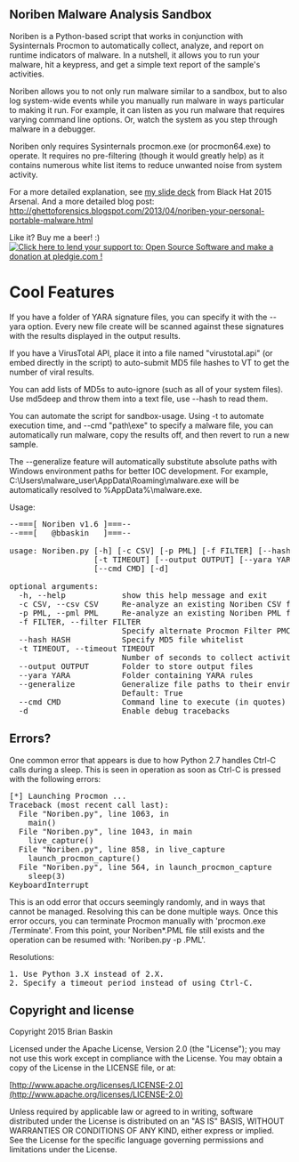 ## Noriben Malware Analysis Sandbox


Noriben is a Python-based script that works in conjunction with Sysinternals Procmon to automatically collect, analyze, and report on runtime indicators of malware. In a nutshell, it allows you to run your malware, hit a keypress, and get a simple text report of the sample's activities.


Noriben allows you to not only run malware similar to a sandbox, but to also log system-wide events while you manually run malware in ways particular to making it run. For example, it can listen as you run malware that requires varying command line options. Or, watch the system as you step through malware in a debugger.


Noriben only requires Sysinternals procmon.exe (or procmon64.exe) to operate. It requires no pre-filtering (though it would greatly help) as it contains numerous white list items to reduce unwanted noise from system activity.

For a more detailed explanation, see <a href="http://www.slideshare.net/bbaskin/bh15-arsenal-noriben">my slide deck</a> from Black Hat 2015 Arsenal. And a more detailed blog post:
http://ghettoforensics.blogspot.com/2013/04/noriben-your-personal-portable-malware.html


Like it? Buy me a beer! :) <a href='https://pledgie.com/campaigns/22876'><img alt='Click here to lend your support to: Open Source Software and make a donation at pledgie.com !' src='https://pledgie.com/campaigns/22876.png?skin_name=chrome' border='0' ></a>


# Cool Features

If you have a folder of YARA signature files, you can specify it with the --yara option. Every new file create will be scanned against these signatures with the results displayed in the output results.

If you have a VirusTotal API, place it into a file named "virustotal.api" (or embed directly in the script) to auto-submit MD5 file hashes to VT to get the number of viral results.  

You can add lists of MD5s to auto-ignore (such as all of your system files). Use md5deep and throw them into a text file, use --hash <file> to read them.

You can automate the script for sandbox-usage. Using -t <seconds> to automate execution time, and --cmd "path\exe" to specify a malware file, you can automatically run malware, copy the results off, and then revert to run a new sample.

The --generalize feature will automatically substitute absolute paths with Windows environment paths for better IOC development. For example, C:\Users\malware_user\AppData\Roaming\malware.exe will be automatically resolved to %AppData%\malware.exe.


Usage:
<pre>
--===[ Noriben v1.6 ]===--
--===[   @bbaskin   ]===--

usage: Noriben.py [-h] [-c CSV] [-p PML] [-f FILTER] [--hash HASH]
                  [-t TIMEOUT] [--output OUTPUT] [--yara YARA] [--generalize]
                  [--cmd CMD] [-d]

optional arguments:
  -h, --help            show this help message and exit
  -c CSV, --csv CSV     Re-analyze an existing Noriben CSV file
  -p PML, --pml PML     Re-analyze an existing Noriben PML file
  -f FILTER, --filter FILTER
                        Specify alternate Procmon Filter PMC
  --hash HASH           Specify MD5 file whitelist
  -t TIMEOUT, --timeout TIMEOUT
                        Number of seconds to collect activity
  --output OUTPUT       Folder to store output files
  --yara YARA           Folder containing YARA rules
  --generalize          Generalize file paths to their environment variables.
                        Default: True
  --cmd CMD             Command line to execute (in quotes)
  -d                    Enable debug tracebacks
</pre>

## Errors?
One common error that appears is due to how Python 2.7 handles Ctrl-C calls during a sleep. This is seen in operation as soon as Ctrl-C is pressed with the following errors:

<pre>
[*] Launching Procmon ...
Traceback (most recent call last):
  File "Noriben.py", line 1063, in <module>
    main()
  File "Noriben.py", line 1043, in main
    live_capture()
  File "Noriben.py", line 858, in live_capture
    launch_procmon_capture()
  File "Noriben.py", line 564, in launch_procmon_capture
    sleep(3)
KeyboardInterrupt
</pre>

This is an odd error that occurs seemingly randomly, and in ways that cannot be managed.
Resolving this can be done multiple ways. Once this error occurs, you can terminate Procmon manually with 'procmon.exe /Terminate'. From this point, your Noriben*.PML file still exists and the operation can be resumed with: 'Noriben.py -p <filename>.PML'. 


Resolutions:
<pre>
1. Use Python 3.X instead of 2.X.
2. Specify a timeout period instead of using Ctrl-C.
</pre>




## Copyright and license

Copyright 2015 Brian Baskin

Licensed under the Apache License, Version 2.0 (the "License");
you may not use this work except in compliance with the License.
You may obtain a copy of the License in the LICENSE file, or at:

  [http://www.apache.org/licenses/LICENSE-2.0](http://www.apache.org/licenses/LICENSE-2.0)

Unless required by applicable law or agreed to in writing, software
distributed under the License is distributed on an "AS IS" BASIS,
WITHOUT WARRANTIES OR CONDITIONS OF ANY KIND, either express or implied.
See the License for the specific language governing permissions and
limitations under the License.
